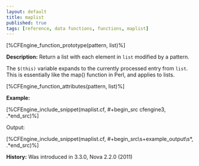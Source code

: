 ```yaml
---
layout: default
title: maplist
published: true
tags: [reference, data functions, functions, maplist]
---
```


[%CFEngine_function_prototype(pattern, list)%]

**Description:** Return a list with each element in `list` modified by a
pattern.

The `$(this)` variable expands to the currently processed entry from `list`.
This is essentially like the map() function in Perl, and applies to
lists.

[%CFEngine_function_attributes(pattern, list)%]

**Example:**

[%CFEngine_include_snippet(maplist.cf, #\+begin_src cfengine3, .*end_src)%]

Output:

[%CFEngine_include_snippet(maplist.cf, #\+begin_src\s+example_output\s*, .*end_src)%]

**History:** Was introduced in 3.3.0, Nova 2.2.0 (2011)
